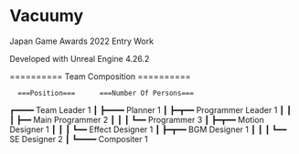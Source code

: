 # Vacuumy

Japan Game Awards 2022 Entry Work

Developed with Unreal Engine 4.26.2

========== Team Composition ==========

      ===Position===      ===Number Of Persons===
      
┏━━━━ Team Leader                   1
┃
┣━━━━ Planner                       1
┃
┣━┳━━ Programmer Leader             1
┃ ┃
┃ ┣━━ Main Programmer               2
┃ ┃
┃ ┗━━ Programmer                    3
┃
┣━┳━━ Motion Designer               1
┃ ┃
┃ ┗━━ Effect Designer               1
┃
┣━┳━━ BGM Designer                  1
┃ ┃
┃ ┗━━ SE Designer                   2
┃
┗━━━━ Compositer                    1
